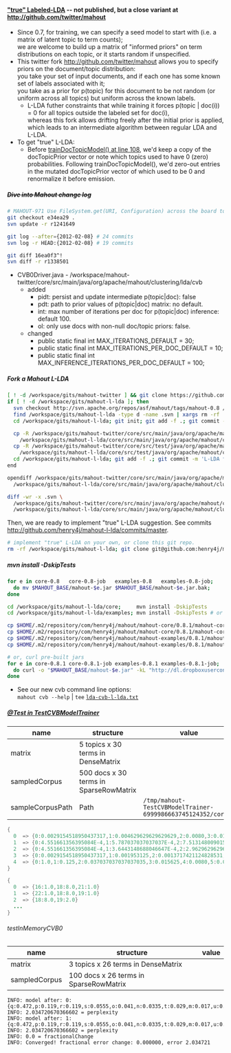 #### ["true" Labeled-LDA](http://markmail.org/message/cm2a6rnxblj5azuh) -- not published, but a close variant at http://github.com/twitter/mahout

* Since 0.7, for training, we can specify a seed model to start with (i.e. a matrix of latent topic to term counts);  
  we are welcome to build up a matrix of "informed priors" on term distributions on each topic, or it starts random if unspecified. 
* This twitter fork http://github.com/twitter/mahout allows you to specify priors on the document/topic distribution:  
  you take your set of input documents, and if each one has some known set of labels associated with it;  
  you take as a prior for p(topic) for this document to be not random (or uniform across all topics) but uniform across the known labels.
  * L-LDA futher constraints that while training it forces p(topic | doc(i)) = 0 for all topics outside the labeled set for doc(i),  
    whereas this fork allows drifting freely after the initial prior is applied, which leads to an intermediate algorithm between regular LDA and L-LDA.
* To get "true" L-LDA: 
  * Before [trainDocTopicModel() at line 108](http://github.com/twitter/mahout/blob/master/core/src/main/java/org/apache/mahout/clustering/lda/cvb/CVB0PriorMapper.java), we'd keep a copy of the docTopicPrior vector or note which topics used to have 0 (zero) probabilities.
    Following trainDocTopicModel(), we'd zero-out entries in the mutated docTopicPrior vector of which used to be 0 and renormalize it before emission.

##### ~~Dive into Mahout change log~~

```bash
# MAHOUT-971 Use FileSystem.get(URI, Configuration) across the board to make it (more likely to) work with S3
git checkout e34ea29 .
svn update -r r1241649
```

```bash
git log --after={2012-02-08} # 24 commits
svn log -r HEAD:{2012-02-08} # 19 commits
```

```bash
git diff 16ea0f3^!
svn diff -r r1338501
```

* CVB0Driver.java - /workspace/mahout-twitter/core/src/main/java/org/apache/mahout/clustering/lda/cvb 
  * added
     * pidt: persist and update intermediate p(topic|doc): false
     * pdt: path to prior values of p(topic|doc) matrix: no default.
     * int: max number of iterations per doc for p(topic|doc) inference: default 100.
     * ol: only use docs with non-null doc/topic priors: false.
  * changed
     * public static final int MAX_ITERATIONS_DEFAULT = 30;
     * public static final int MAX_ITERATIONS_PER_DOC_DEFAULT = 10;
     * public static final int MAX_INFERENCE_ITERATIONS_PER_DOC_DEFAULT = 100;

##### Fork a Mahout L-LDA

```bash
[ ! -d /workspace/gits/mahout-twitter ] && git clone https://github.com/twitter/mahout.git /workspace/gits/mahout-twitter
if [ ! -d /workspace/gits/mahout-l-lda ]; then
  svn checkout http://svn.apache.org/repos/asf/mahout/tags/mahout-0.8 /workspace/gits/mahout-l-lda
  find /workspace/gits/mahout-l-lda -type d -name .svn | xargs rm -rf
  cd /workspace/gits/mahout-l-lda; git init; git add -f .; git commit -m 'mahout-0.8'

  cp -R /workspace/gits/mahout-twitter/core/src/main/java/org/apache/mahout/clustering/lda/cvb/ \
    /workspace/gits/mahout-l-lda/core/src/main/java/org/apache/mahout/clustering/lda/cvb
  cp -R /workspace/gits/mahout-twitter/core/src/test/java/org/apache/mahout/clustering/lda/cvb/ \
    /workspace/gits/mahout-l-lda/core/src/test/java/org/apache/mahout/clustering/lda/cvb
  cd /workspace/gits/mahout-l-lda; git add -f .; git commit -m 'L-LDA from https://github.com/twitter/mahout/'
end
```

```bash
opendiff /workspace/gits/mahout-twitter/core/src/main/java/org/apache/mahout/clustering/lda/cvb \
  /workspace/gits/mahout-l-lda/core/src/main/java/org/apache/mahout/clustering/lda/cvb

diff -wr -x .svn \
  /workspace/gits/mahout-twitter/core/src/main/java/org/apache/mahout/clustering/lda/cvb \
  /workspace/gits/mahout-l-lda/core/src/main/java/org/apache/mahout/clustering/lda/cvb
```

Then, we are ready to implement "true" L-LDA suggestion. See commits http://github.com/henry4j/mahout-l-lda/commits/master.

```bash
# implement "true" L-LDA on your own, or clone this git repo.
rm -rf /workspace/gits/mahout-l-lda; git clone git@github.com:henry4j/mahout-l-lda.git /workspace/gits/mahout-l-lda
```

##### mvn install -DskipTests

```bash
for e in core-0.8   core-0.8-job   examples-0.8   examples-0.8-job;
  do mv $MAHOUT_BASE/mahout-$e.jar $MAHOUT_BASE/mahout-$e.jar.bak;
done
```

```bash
cd /workspace/gits/mahout-l-lda/core;     mvn install -DskipTests
cd /workspace/gits/mahout-l-lda/examples; mvn install -DskipTests # or mvn install -Dmaven.test.skip=true # skips compiling tests

cp $HOME/.m2/repository/com/henry4j/mahout/mahout-core/0.8.1/mahout-core-0.8.1.jar $MAHOUT_BASE
cp $HOME/.m2/repository/com/henry4j/mahout/mahout-core/0.8.1/mahout-core-0.8.1-job.jar $MAHOUT_BASE
cp $HOME/.m2/repository/com/henry4j/mahout/mahout-examples/0.8.1/mahout-examples-0.8.1.jar $MAHOUT_BASE
cp $HOME/.m2/repository/com/henry4j/mahout/mahout-examples/0.8.1/mahout-examples-0.8.1-job.jar $MAHOUT_BASE
```

```bash
# or, curl pre-built jars
for e in core-0.8.1 core-0.8.1-job examples-0.8.1 examples-0.8.1-job; 
  do curl -o "$MAHOUT_BASE/mahout-$e.jar" -kL "http://dl.dropboxusercontent.com/u/47820156/mahout/l-lda/mahout-$e.jar"; 
done
```

* See our new cvb command line options:  
  `mahout cvb --help` | `tee` [`lda-cvb-l-lda.txt`](http://raw.github.com/henry4j/-/master/man/lda-cvb-l-lda.mkd)

##### [@Test in TestCVBModelTrainer](https://github.com/henry4j/mahout-l-lda/blob/master/core/src/test/java/org/apache/mahout/clustering/lda/cvb/TestCVBModelTrainer.java)

name | structure | value
--- | --- | ---
matrix | 5 topics x 30 terms in DenseMatrix |
sampledCorpus | 500 docs x 30 terms in SparseRowMatrix |
sampleCorpusPath | Path | `/tmp/mahout-TestCVBModelTrainer-6999986663745124352/corpus`

```java
{
  0  =>	{0:0.0029154518950437317,1:0.004629629629629629,2:0.0080,3:0.015625,4:0.037037037037037035,5:0.125,6:1.0,7:0.125,8:0.037037037037037035,9:0.015625,10:0.0080,11:0.004629629629629629,12:0.0029154518950437317,13:0.001953125,14:0.0013717421124828531,15:0.0010,16:7.513148009015778E-4,17:5.787037037037037E-4,18:4.551661356395084E-4,19:3.6443148688046647E-4,20:2.962962962962963E-4,21:2.44140625E-4,22:2.962962962962963E-4,23:3.6443148688046647E-4,24:4.551661356395084E-4,25:5.787037037037037E-4,26:7.513148009015778E-4,27:0.0010,28:0.0013717421124828531,29:0.001953125}
  1  =>	{0:4.551661356395084E-4,1:5.787037037037037E-4,2:7.513148009015778E-4,3:0.0010,4:0.0013717421124828531,5:0.001953125,6:0.0029154518950437317,7:0.004629629629629629,8:0.0080,9:0.015625,10:0.037037037037037035,11:0.125,12:1.0,13:0.125,14:0.037037037037037035,15:0.015625,16:0.0080,17:0.004629629629629629,18:0.0029154518950437317,19:0.001953125,20:0.0013717421124828531,21:0.0010,22:7.513148009015778E-4,23:5.787037037037037E-4,24:4.551661356395084E-4,25:3.6443148688046647E-4,26:2.962962962962963E-4,27:2.44140625E-4,28:2.962962962962963E-4,29:3.6443148688046647E-4}
  2  =>	{0:4.551661356395084E-4,1:3.6443148688046647E-4,2:2.962962962962963E-4,3:2.44140625E-4,4:2.962962962962963E-4,5:3.6443148688046647E-4,6:4.551661356395084E-4,7:5.787037037037037E-4,8:7.513148009015778E-4,9:0.0010,10:0.0013717421124828531,11:0.001953125,12:0.0029154518950437317,13:0.004629629629629629,14:0.0080,15:0.015625,16:0.037037037037037035,17:0.125,18:1.0,19:0.125,20:0.037037037037037035,21:0.015625,22:0.0080,23:0.004629629629629629,24:0.0029154518950437317,25:0.001953125,26:0.0013717421124828531,27:0.0010,28:7.513148009015778E-4,29:5.787037037037037E-4}
  3  =>	{0:0.0029154518950437317,1:0.001953125,2:0.0013717421124828531,3:0.0010,4:7.513148009015778E-4,5:5.787037037037037E-4,6:4.551661356395084E-4,7:3.6443148688046647E-4,8:2.962962962962963E-4,9:2.44140625E-4,10:2.962962962962963E-4,11:3.6443148688046647E-4,12:4.551661356395084E-4,13:5.787037037037037E-4,14:7.513148009015778E-4,15:0.0010,16:0.0013717421124828531,17:0.001953125,18:0.0029154518950437317,19:0.004629629629629629,20:0.0080,21:0.015625,22:0.037037037037037035,23:0.125,24:1.0,25:0.125,26:0.037037037037037035,27:0.015625,28:0.0080,29:0.004629629629629629}
  4  =>	{0:1.0,1:0.125,2:0.037037037037037035,3:0.015625,4:0.0080,5:0.004629629629629629,6:0.0029154518950437317,7:0.001953125,8:0.0013717421124828531,9:0.0010,10:7.513148009015778E-4,11:5.787037037037037E-4,12:4.551661356395084E-4,13:3.6443148688046647E-4,14:2.962962962962963E-4,15:2.44140625E-4,16:2.962962962962963E-4,17:3.6443148688046647E-4,18:4.551661356395084E-4,19:5.787037037037037E-4,20:7.513148009015778E-4,21:0.0010,22:0.0013717421124828531,23:0.001953125,24:0.0029154518950437317,25:0.004629629629629629,26:0.0080,27:0.015625,28:0.037037037037037035,29:0.125}
}
```

```java
{
  0  =>	{16:1.0,18:8.0,21:1.0}
  1  =>	{22:1.0,18:8.0,19:1.0}
  2  =>	{18:8.0,19:2.0}
  ...
}
```

###### testInMemoryCVB0

name | structure | value
--- | --- | ---
matrix | 3 topics x 26 terms in DenseMatrix |
sampledCorpus | 100 docs x 26 terms in SparseRowMatrix |

```
INFO: model after: 0: {q:0.472,p:0.119,r:0.119,s:0.0555,o:0.041,n:0.0335,t:0.029,m:0.017,u:0.016,l:0.0135,v:0.012,k:0.011,h:0.0070,x:0.0070,a:0.0060,j:0.0060,w:0.0060,i:0.0050,b:0.0045,e:0.0040,y:0.0035,c:0.0030,f:0.0030,g:0.0025,z:0.0025}
INFO: 2.034720670366602 = perplexity
INFO: model after: 1: {q:0.472,p:0.119,r:0.119,s:0.0555,o:0.041,n:0.0335,t:0.029,m:0.017,u:0.016,l:0.0135,v:0.012,k:0.011,h:0.0070,x:0.0070,a:0.0060,j:0.0060,w:0.0060,i:0.0050,b:0.0045,e:0.0040,y:0.0035,c:0.0030,f:0.0030,g:0.0025,z:0.0025}
INFO: 2.034720670366602 = perplexity
INFO: 0.0 = fractionalChange
INFO: Converged! fractional error change: 0.000000, error 2.034721
```
